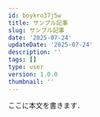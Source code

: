 ```yaml
---
id: boykro37j5w
title: サンプル記事
slug: サンプル記事
date: '2025-07-24'
updateDate: '2025-07-24'
description: ''
tags: []
type: user
version: 1.0.0
thumbnail: ''
---
```

ここに本文を書きます．
